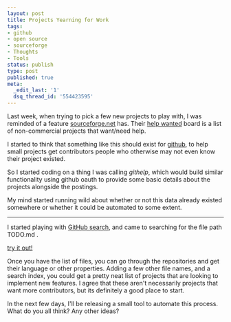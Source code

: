 ```yaml
---
layout: post
title: Projects Yearning for Work
tags:
- github
- open source
- sourceforge
- Thoughts
- Tools
status: publish
type: post
published: true
meta:
  _edit_last: '1'
  dsq_thread_id: '554423595'
---
```

Last week, when trying to pick a few new projects to play with, I was reminded of a feature <a href="http://sourceforge.net/">sourceforge.net</a> has. Their <a href="http://sourceforge.net/people/">help wanted</a> board is a list of non-commercial projects that want/need help.

I started to think that something like this should exist for <a href="https://github.com/">github</a>, to help small projects get contributors   people who otherwise may not even know their project existed.

So I started coding on a thing I was calling <em>githelp</em>, which would build similar functionality using github oauth to provide some basic details about the projects alongside the postings.

My mind started running wild about whether or not this data already existed somewhere   or whether it could be automated to some extent.

<hr />

I started playing with <a href="https://github.com/search">GitHub search</a>, and came to searching for the file path  TODO.md .

<a href="https://github.com/search?type=Code&language=&q=path%3ATODO.md&repo=&langOverride=&x=0&y=0&start_value=1">try it out!</a>

Once you have the list of files, you can go through the repositories and get their language or other properties. Adding a few other file names, and a search index, you could get a pretty neat list of projects that are looking to implement new features. I agree that these aren't necessarily projects that want more contributors, but its definitely a good place to start.

In the next few days, I'll be releasing a small tool to automate this process. What do you all think? Any other ideas?
